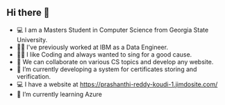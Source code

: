 ## Hi there 👋
- 💻 I am a Masters Student in Computer Science from Georgia State University.
- 👩‍💼 I've previously worked at IBM as a Data Engineer.
- 👩‍💻 I like Coding and always wanted to sing for a good cause.
- 👯 We can collaborate on various CS topics and develop any website.
- 🔭 I’m currently developing a system for certificates storing and verification.
- 💻 I have a website at https://prashanthi-reddy-koudi-1.jimdosite.com/
- 🌱 I’m currently learning Azure
<!--
**PrashanthiKoudi/PrashanthiKoudi** is a ✨ _special_ ✨ repository because its `README.md` (this file) appears on your GitHub profile.

Here are some ideas to get you started:
- 💻 I am a Masters Student in Computer Science from Georgia State University.
- 👩‍💼 I've previously worked at IBM as a Software performance Analyst.
- 👩‍💻 I like Coding and always wanted to sing for a good cause.
- 👯 We can collaborate on various CS topics and develop any website.
- 🔭 I’m currently developing a system for certificates storing and verification.
- 💻 I have a website at https://prashanthi-reddy-koudi-1.jimdosite.com/
- 🌱 I’m currently learning Azure

-->
